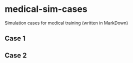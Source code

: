 # medical-sim-cases
Simulation cases for medical training (written in MarkDown)

## Case 1

## Case 2
